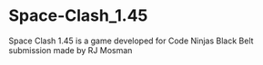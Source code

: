 # Space-Clash_1.45
Space Clash 1.45 is a game developed for Code Ninjas Black Belt submission made by RJ Mosman
